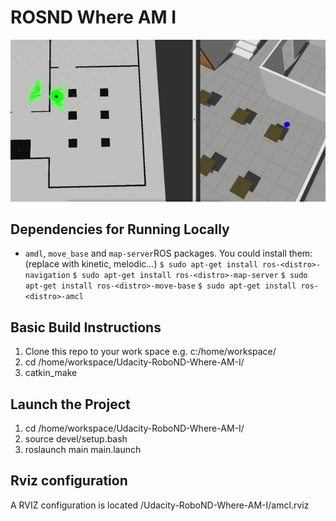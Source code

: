 # ROSND Where AM I
<img src="MCL2.gif"/>

## Dependencies for Running Locally
* ``amdl``, ``move_base`` and ``map-server``ROS packages.
  You could install them:(replace <distro> with kinetic, melodic...)
  ``$ sudo apt-get install ros-<distro>-navigation``
  ``$ sudo apt-get install ros-<distro>-map-server``
  ``$ sudo apt-get install ros-<distro>-move-base``
  ``$ sudo apt-get install ros-<distro>-amcl``


## Basic Build Instructions
1. Clone this repo to your work space e.g. c:/home/workspace/
2. cd /home/workspace/Udacity-RoboND-Where-AM-I/
3. catkin_make

## Launch the Project
1. cd /home/workspace/Udacity-RoboND-Where-AM-I/
2. source devel/setup.bash
3. roslaunch main main.launch

## Rviz configuration
A RVIZ configuration is located /Udacity-RoboND-Where-AM-I/amcl.rviz
